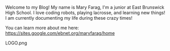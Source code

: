 

Welcome to my Blog! My name is Mary Farag, I'm a junior at East Brunswick High School. I love coding robots, playing lacrosse, and learning new things! I am currently documenting my life during these crazy times! 

You can learn more about me here: https://sites.google.com/ebnet.org/maryfarag/home

LOGO.png



